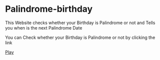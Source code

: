 # Palindrome-birthday
This Website checks whether your Birthday is Palindrome or not and Tells you when is the next Palindrome Date

You can Check whether your Birthday is Palindrome or not by clicking the link

[ Play ](https://palindrome-birthday-live.netlify.app/)
